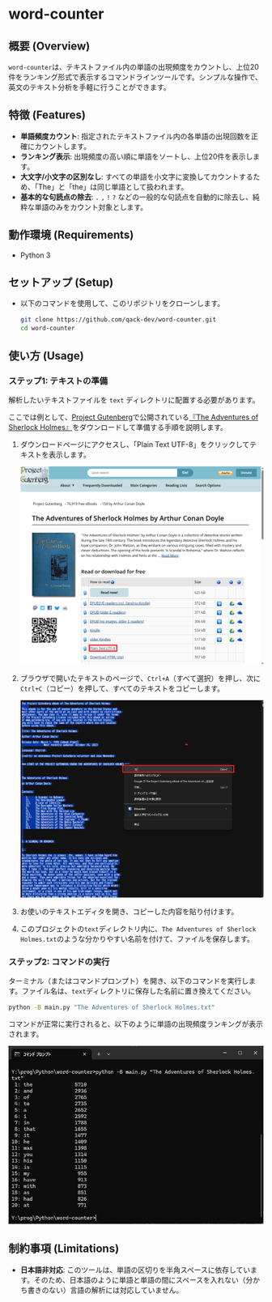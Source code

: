 # word-counter

## 概要 (Overview)

`word-counter`は、テキストファイル内の単語の出現頻度をカウントし、上位20件をランキング形式で表示するコマンドラインツールです。シンプルな操作で、英文のテキスト分析を手軽に行うことができます。

## 特徴 (Features)

*   **単語頻度カウント**: 指定されたテキストファイル内の各単語の出現回数を正確にカウントします。
*   **ランキング表示**: 出現頻度の高い順に単語をソートし、上位20件を表示します。
*   **大文字/小文字の区別なし**: すべての単語を小文字に変換してカウントするため、「The」と「the」は同じ単語として扱われます。
*   **基本的な句読点の除去**: `.` `,` `!` `?` などの一般的な句読点を自動的に除去し、純粋な単語のみをカウント対象とします。

## 動作環境 (Requirements)

*   Python 3

## セットアップ (Setup)

* 以下のコマンドを使用して、このリポジトリをクローンします。
    ```bash
    git clone https://github.com/qack-dev/word-counter.git
    cd word-counter
    ```

## 使い方 (Usage)

### ステップ1: テキストの準備

解析したいテキストファイルを `text` ディレクトリに配置する必要があります。

ここでは例として、[Project Gutenberg](https://www.gutenberg.org/)で公開されている[『The Adventures of Sherlock Holmes』](https://www.gutenberg.org/ebooks/1661)をダウンロードして準備する手順を説明します。

1.  ダウンロードページにアクセスし、「Plain Text UTF-8」をクリックしてテキストを表示します。

    ![Project Gutenbergのダウンロードページ](./images/gutenberg.png)

2.  ブラウザで開いたテキストのページで、`Ctrl+A`（すべて選択）を押し、次に`Ctrl+C`（コピー）を押して、すべてのテキストをコピーします。

    ![テキストのコピー](./images/copy.png)

3.  お使いのテキストエディタを開き、コピーした内容を貼り付けます。
4.  このプロジェクトの`text`ディレクトリ内に、`The Adventures of Sherlock Holmes.txt`のような分かりやすい名前を付けて、ファイルを保存します。

### ステップ2: コマンドの実行

ターミナル（またはコマンドプロンプト）を開き、以下のコマンドを実行します。ファイル名は、`text`ディレクトリに保存した名前に置き換えてください。

```bash
python -B main.py "The Adventures of Sherlock Holmes.txt"
```

コマンドが正常に実行されると、以下のように単語の出現頻度ランキングが表示されます。

![実行結果](./images/result.png)

## 制約事項 (Limitations)

*   **日本語非対応**: このツールは、単語の区切りを半角スペースに依存しています。そのため、日本語のように単語と単語の間にスペースを入れない（分かち書きのない）言語の解析には対応していません。
